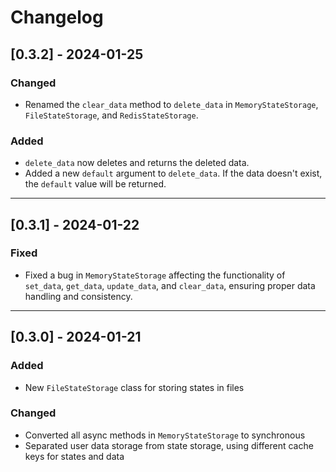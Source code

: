 # Changelog

## [0.3.2] - 2024-01-25

### Changed
- Renamed the `clear_data` method to `delete_data` in `MemoryStateStorage`, `FileStateStorage`, and `RedisStateStorage`.

### Added
- `delete_data` now deletes and returns the deleted data.
- Added a new `default` argument to `delete_data`. If the data doesn't exist, the `default` value will be returned.

---

## [0.3.1] - 2024-01-22

### Fixed
- Fixed a bug in `MemoryStateStorage` affecting the functionality of `set_data`, `get_data`, `update_data`, and `clear_data`, ensuring proper data handling and consistency.

---

## [0.3.0] - 2024-01-21

### Added
- New `FileStateStorage` class for storing states in files

### Changed
- Converted all async methods in `MemoryStateStorage` to synchronous
- Separated user data storage from state storage, using different cache keys for states and data
